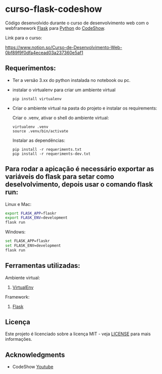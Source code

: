 # curso-flask-codeshow

Código desenvolvido durante o curso de desenvolvimento web com o webframework [Flask](https://flask.palletsprojects.com/en/1.1.x/) para [Python](https://www.python.org/) do [CodeShow](https://www.youtube.com/user/brunovegan).

Link para o curso:

https://www.notion.so/Curso-de-Desenvolvimento-Web-0bf89f9f0dfa4ecead03a237360e5af1

## Requerimentos:
- Ter a versão 3.xx do python instalada no notebook ou pc.
- instalar o virtualenv para criar um ambiente virtual
    ```console
    pip install virtualenv
    ```
- Criar o ambiente virtual na pasta do projeto e instalar os requirements:
  
  Criar o .venv, ativar o shell do ambiente virtual:
    ```console
    virtualenv .venv
    source .venv/bin/activate
    ```

    Instalar as dependências:
    ```console
    pip install -r requeriments.txt
    pip install -r requeriments-dev.txt
    ```

## Para rodar a apicação é necessário exportar as variáveis do flask para setar como deselvolvimento, depois usar o comando flask run:

Linux e Mac:
```sh
export FLASK_APP=flaskr
export FLASK_ENV=development
flask run
```

Windows:
```sh
set FLASK_APP=flaskr
set FLASK_ENV=development
flask run
```

## Ferramentas utilizadas:

Ambiente virtual:
1. [VirtualEnv](https://virtualenv.pypa.io/en/latest/)

Framework:
1. [Flask](https://flask.palletsprojects.com/en/1.1.x/)

## Licença

Este projeto é licenciado sobre a licença MIT - veja [LICENSE](https://github.com/lipegomes/curso-flask-codeshow/blob/main/LICENSE) para mais informações.

## Acknowledgments

- CodeShow [Youtube](https://www.youtube.com/user/brunovegan)